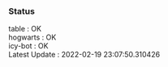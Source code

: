 ### Status


table : OK  
hogwarts : OK  
icy-bot : OK  
Latest Update : 2022-02-19 23:07:50.310426
